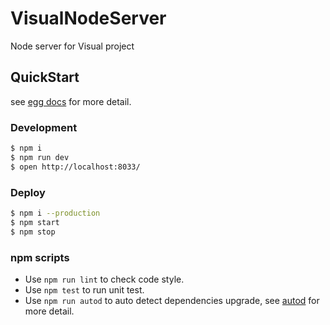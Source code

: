 # VisualNodeServer

Node server for Visual project

## QuickStart

<!-- add docs here for user -->

see [egg docs][egg] for more detail.

### Development

```bash
$ npm i
$ npm run dev
$ open http://localhost:8033/
```

### Deploy

```bash
$ npm i --production
$ npm start
$ npm stop
```

### npm scripts

- Use `npm run lint` to check code style.
- Use `npm test` to run unit test.
- Use `npm run autod` to auto detect dependencies upgrade, see [autod](https://www.npmjs.com/package/autod) for more detail.


[egg]: https://eggjs.org

###